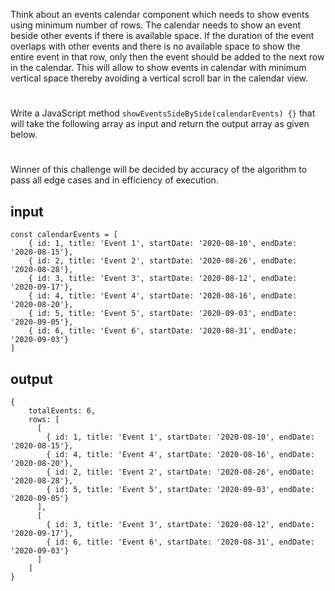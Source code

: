 Think about an events calendar component which needs to show events using minimum number of rows. The calendar needs to show an event beside other events if there is available space. If the duration of the event overlaps with other events and there is no available space to show the entire event in that row, only then the event should be added to the next row in the calendar. This will allow to show events in calendar with minimum vertical space thereby avoiding a vertical scroll bar in the calendar view.

#
Write a JavaScript method `showEventsSideBySide(calendarEvents) {}` that will take the following array as input and return the output array as given below. 

#
Winner of this challenge will be decided by accuracy of the algorithm to pass all edge cases and in efficiency of execution.

## input
```
const calendarEvents = [
    { id: 1, title: 'Event 1', startDate: '2020-08-10', endDate: '2020-08-15'},
    { id: 2, title: 'Event 2', startDate: '2020-08-26', endDate: '2020-08-28'},
    { id: 3, title: 'Event 3', startDate: '2020-08-12', endDate: '2020-09-17'},
    { id: 4, title: 'Event 4', startDate: '2020-08-16', endDate: '2020-08-20'},
    { id: 5, title: 'Event 5', startDate: '2020-09-03', endDate: '2020-09-05'},
    { id: 6, title: 'Event 6', startDate: '2020-08-31', endDate: '2020-09-03'}
]
```

## output
```
{
    totalEvents: 6,
    rows: [
      [    
        { id: 1, title: 'Event 1', startDate: '2020-08-10', endDate: '2020-08-15'},
        { id: 4, title: 'Event 4', startDate: '2020-08-16', endDate: '2020-08-20'},
        { id: 2, title: 'Event 2', startDate: '2020-08-26', endDate: '2020-08-28'},
        { id: 5, title: 'Event 5', startDate: '2020-09-03', endDate: '2020-09-05'}
      ],
      [
        { id: 3, title: 'Event 3', startDate: '2020-08-12', endDate: '2020-09-17'},
        { id: 6, title: 'Event 6', startDate: '2020-08-31', endDate: '2020-09-03'}
      ]
    ]
}
```

